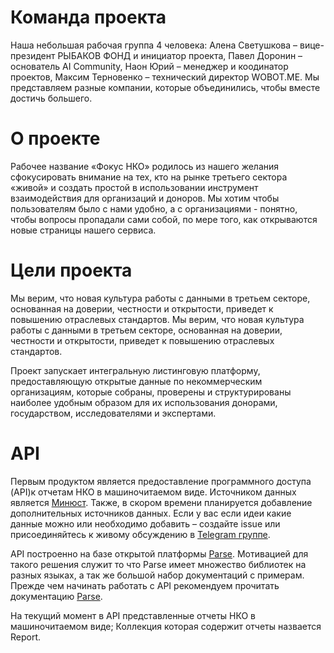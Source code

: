 # Команда проекта
 
Наша небольшая рабочая группа 4 человека: Алена Светушкова – вице-президент РЫБАКОВ ФОНД и инициатор проекта, Павел Доронин – основатель AI Community, Наон Юрий – менеджер и коодинатор проектов, Максим Терновенко – технический директор WOBOT.ME. Мы представляем  разные компании, которые объединились, чтобы вместе достичь большего. 
 
 # О проекте
 
Рабочее название «Фокус НКО» родилось из нашего желания сфокусировать внимание на тех, кто на рынке третьего сектора «живой» и создать простой в использовании инструмент взаимодействия для организаций и доноров. Мы хотим чтобы пользователям было с нами удобно, а с организациями - понятно, чтобы вопросы пропадали сами собой, по мере того, как открываются новые страницы нашего сервиса. 

# Цели проекта
  
Мы верим, что новая культура работы с данными в третьем секторе, основанная на доверии, 
честности и открытости, приведет к повышению отраслевых стандартов.
Мы верим, что новая культура работы с данными в третьем секторе, основанная на доверии, честности и открытости, приведет к повышению отраслевых стандартов.
  
  
Проект запускает интегральную листинговую платформу, предоставляющую открытые данные по некоммерческим организациям, которые собраны, проверены и структурированы наиболее удобным образом для их использования донорами, государством, исследователями и экспертами.
 
 
 # API
 
Первым продуктом является предоставление программного доступа (API)к отчетам НКО в машиночитаемом виде. Источником данных является [Минюст](http://unro.minjust.ru). Также, в скором времени планируется добавление дополнительных источников данных. Если у вас если идеи какие данные можно или необходимо добавить – создайте issue или присоединяйтесь к живому обсуждению в [Telegram группе](https://t.me/joinchat/AAAAAEHMtZgPt2C01ZTR_A).
 
 
 API построенно на базе открытой платформы [Parse](http://parseplatform.io). Мотивацией для такого решения служит то что 
 Parse имеет множество библиотек на разных языках, а так же большой набор документаций с примерам. 
 Прежде чем начинать работать с API рекомендуем прочитать документацию [Parse](http://parseplatform.github.io).
 
 
 На текущий момент в API представленные отчеты НКО в машиночитаемом виде;
 Коллекция которая содержит отчеты назвается Report. 
